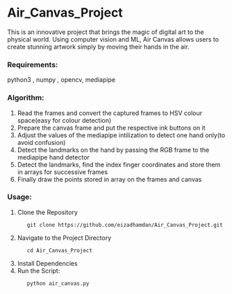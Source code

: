 # Air_Canvas_Project
 
This is an innovative project that brings the magic of digital art to the physical world. 
Using computer vision and ML, Air Canvas allows users to create stunning artwork simply by moving their hands in the air.


### Requirements: 
python3 , numpy , opencv, mediapipe

### Algorithm:
1. Read the frames and convert the captured frames to HSV colour space(easy for colour detection)
2. Prepare the canvas frame and put the respective ink buttons on it
3. Adjust the values of the mediapipe intilization to detect one hand only(to avoid confusion)
4. Detect the landmarks on the hand by passing the RGB frame to the mediapipe hand detector
5. Detect the landmarks, find the index finger coordinates and store them in arrays for successive frames
6. Finally draw the points stored in array on the frames and canvas

### Usage:
1. Clone the Repository
   ```
      git clone https://github.com/eizadhamdan/Air_Canvas_Project.git
   ```
2. Navigate to the Project Directory
   ```
      cd Air_Canvas_Project
   ```
3. Install Dependencies
4. Run the Script:
   ```
      python air_canvas.py
   ```
   
